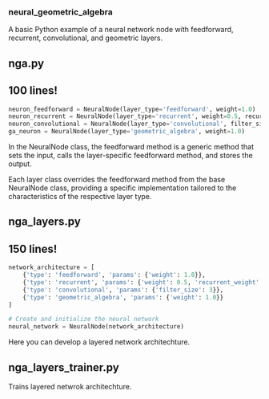 ### neural_geometric_algebra
A basic Python example of a neural network node with feedforward, recurrent, convolutional, and geometric layers.


## nga.py
## 100 lines!
```python
neuron_feedforward = NeuralNode(layer_type='feedforward', weight=1.0)
neuron_recurrent = NeuralNode(layer_type='recurrent', weight=0.5, recurrent_weight=0.1)
neuron_convolutional = NeuralNode(layer_type='convolutional', filter_size=3)
ga_neuron = NeuralNode(layer_type='geometric_algebra', weight=1.0)
```
In the NeuralNode class, the feedforward method is a generic method that sets the input, calls the layer-specific feedforward method, and stores the output.

Each layer class overrides the feedforward method from the base NeuralNode class, providing a specific implementation tailored to the characteristics of the respective layer type.


## nga_layers.py
## 150 lines!
```python
network_architecture = [
    {'type': 'feedforward', 'params': {'weight': 1.0}},
    {'type': 'recurrent', 'params': {'weight': 0.5, 'recurrent_weight': 0.1}},
    {'type': 'convolutional', 'params': {'filter_size': 3}},
    {'type': 'geometric_algebra', 'params': {'weight': 1.0}}
]

# Create and initialize the neural network
neural_network = NeuralNode(network_architecture)
```
Here you can develop a layered network architechture.


## nga_layers_trainer.py
Trains layered netwrok architechture. 
